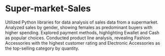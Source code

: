 # Super-market-Sales

Utilized Python libraries for data analysis of sales data from a supermarket.
Analyzed sales by gender, showing females as predominant buyers with higher spending.
Explored payment methods, highlighting Ewallet and Cash as popular choices.
Conducted product line analysis, revealing Fashion Accessories with the highest customer rating and Electronic Accessories as the top-selling category by quantity.

